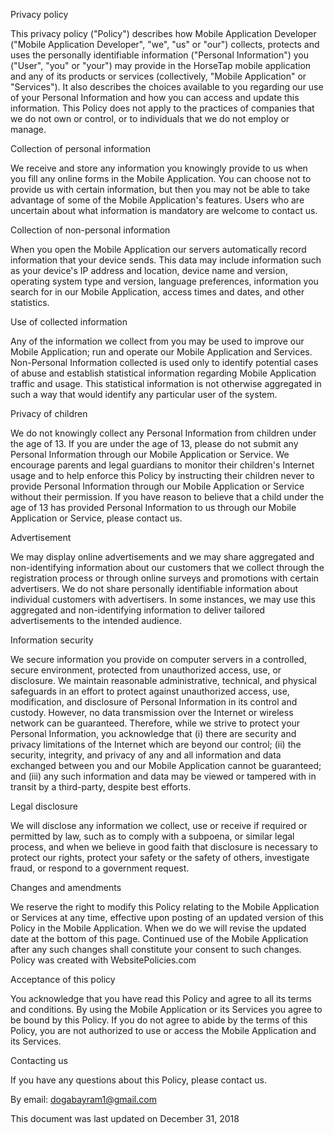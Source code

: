 Privacy policy

This privacy policy ("Policy") describes how Mobile Application Developer ("Mobile Application Developer", "we", "us" or "our") collects, protects and uses the personally identifiable information ("Personal Information") you ("User", "you" or "your") may provide in the HorseTap mobile application and any of its products or services (collectively, "Mobile Application" or "Services"). It also describes the choices available to you regarding our use of your Personal Information and how you can access and update this information. This Policy does not apply to the practices of companies that we do not own or control, or to individuals that we do not employ or manage.

Collection of personal information

We receive and store any information you knowingly provide to us when you fill any online forms in the Mobile Application. You can choose not to provide us with certain information, but then you may not be able to take advantage of some of the Mobile Application's features. Users who are uncertain about what information is mandatory are welcome to contact us.

Collection of non-personal information

When you open the Mobile Application our servers automatically record information that your device sends. This data may include information such as your device's IP address and location, device name and version, operating system type and version, language preferences, information you search for in our Mobile Application, access times and dates, and other statistics.

Use of collected information

Any of the information we collect from you may be used to improve our Mobile Application; run and operate our Mobile Application and Services. Non-Personal Information collected is used only to identify potential cases of abuse and establish statistical information regarding Mobile Application traffic and usage. This statistical information is not otherwise aggregated in such a way that would identify any particular user of the system.

Privacy of children

We do not knowingly collect any Personal Information from children under the age of 13. If you are under the age of 13, please do not submit any Personal Information through our Mobile Application or Service. We encourage parents and legal guardians to monitor their children's Internet usage and to help enforce this Policy by instructing their children never to provide Personal Information through our Mobile Application or Service without their permission. If you have reason to believe that a child under the age of 13 has provided Personal Information to us through our Mobile Application or Service, please contact us.

Advertisement

We may display online advertisements and we may share aggregated and non-identifying information about our customers that we collect through the registration process or through online surveys and promotions with certain advertisers. We do not share personally identifiable information about individual customers with advertisers. In some instances, we may use this aggregated and non-identifying information to deliver tailored advertisements to the intended audience.

Information security

We secure information you provide on computer servers in a controlled, secure environment, protected from unauthorized access, use, or disclosure. We maintain reasonable administrative, technical, and physical safeguards in an effort to protect against unauthorized access, use, modification, and disclosure of Personal Information in its control and custody. However, no data transmission over the Internet or wireless network can be guaranteed. Therefore, while we strive to protect your Personal Information, you acknowledge that (i) there are security and privacy limitations of the Internet which are beyond our control; (ii) the security, integrity, and privacy of any and all information and data exchanged between you and our Mobile Application cannot be guaranteed; and (iii) any such information and data may be viewed or tampered with in transit by a third-party, despite best efforts.

Legal disclosure

We will disclose any information we collect, use or receive if required or permitted by law, such as to comply with a subpoena, or similar legal process, and when we believe in good faith that disclosure is necessary to protect our rights, protect your safety or the safety of others, investigate fraud, or respond to a government request.

Changes and amendments

We reserve the right to modify this Policy relating to the Mobile Application or Services at any time, effective upon posting of an updated version of this Policy in the Mobile Application. When we do we will revise the updated date at the bottom of this page. Continued use of the Mobile Application after any such changes shall constitute your consent to such changes. Policy was created with WebsitePolicies.com

Acceptance of this policy

You acknowledge that you have read this Policy and agree to all its terms and conditions. By using the Mobile Application or its Services you agree to be bound by this Policy. If you do not agree to abide by the terms of this Policy, you are not authorized to use or access the Mobile Application and its Services.

Contacting us

If you have any questions about this Policy, please contact us.

By email: dogabayram1@gmail.com

This document was last updated on December 31, 2018
